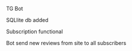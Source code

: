 TG Bot

SQLlite db added

Subscription functional

Bot send new reviews from site to all subscribers
